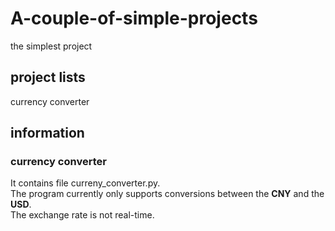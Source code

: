 # A-couple-of-simple-projects
the simplest project

## project lists
currency converter

## information
### currency converter
It contains file curreny_converter.py.
<br>The program currently only supports conversions between the __CNY__ and the __USD__.<br/>
The exchange rate is not real-time.
